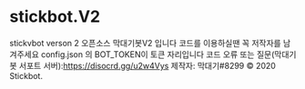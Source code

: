 # stickbot.V2
stickvbot verson 2
오픈소스 막대기봇V2 입니다
코드를 이용하실땐 꼭 저작자를 남겨주세요
config.json 의 BOT_TOKEN이 토큰 자리입니다
코드 오류 또는 질문(막대기봇 서포트 서버):https://disocrd.gg/u2w4Vys
제작자: 막대기#8299
© 2020 Stickbot.
